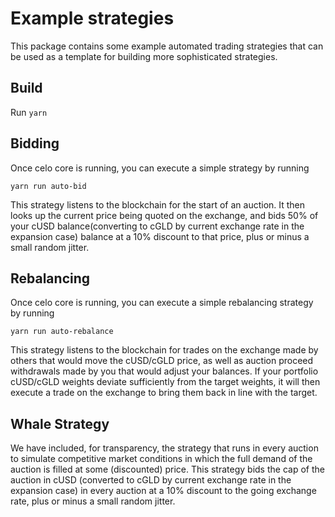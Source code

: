 # Example strategies
This package contains some example automated trading strategies that can be used as a template for building more sophisticated strategies.

## Build
Run `yarn`

## Bidding
Once celo core is running, you can execute a simple strategy by running
```
yarn run auto-bid
```

This strategy listens to the blockchain for the start of an auction. It then looks up the current price being quoted on the exchange, and bids 50% of your cUSD balance(converting to cGLD by current exchange rate in the expansion case) balance at a 10% discount to that price, plus or minus a small random jitter.

## Rebalancing
Once celo core is running, you can execute a simple rebalancing strategy by running
```
yarn run auto-rebalance
```

This strategy listens to the blockchain for trades on the exchange made by others that would move the cUSD/cGLD price, as well as auction proceed withdrawals made by you that would adjust your balances. If your portfolio cUSD/cGLD weights deviate sufficiently from the target weights, it will then execute a trade on the exchange to bring them back in line with the target.

## Whale Strategy

We have included, for transparency, the strategy that runs in every auction to simulate competitive market conditions in which the full demand of the auction is filled at some (discounted) price. This strategy bids the cap of the auction in cUSD (converted to cGLD by current exchange rate in the expansion case) in every auction at a 10% discount to the going exchange rate, plus or minus a small random jitter.
